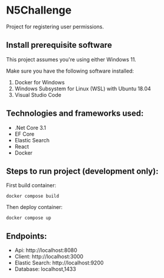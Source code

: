 # N5Challenge

Project for registering user permissions.

## Install prerequisite software

This project assumes you're using either Windows 11.

Make sure you have the following software installed:

1. Docker for Windows
1. Windows Subsystem for Linux (WSL) with Ubuntu 18.04
1. Visual Studio Code

## Technologies and frameworks used:
- .Net Core 3.1
- EF Core
- Elastic Search
- React
- Docker

## Steps to run project (development only):

First build container:
```
docker compose build
```

Then deploy container:
```
docker compose up
```

## Endpoints:

- Api: http://localhost:8080
- Client: http://localhost:3000
- Elastic Search: http://localhost:9200
- Database: localhost,1433
